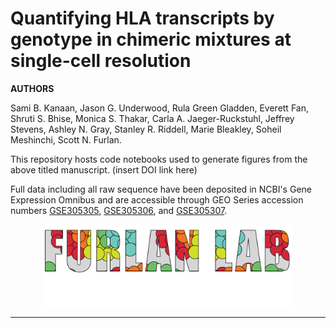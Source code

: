 # Quantifying HLA transcripts by genotype in chimeric mixtures at single-cell resolution

**AUTHORS**

Sami B. Kanaan, Jason G. Underwood, Rula Green Gladden, Everett Fan, Shruti S. Bhise, Monica S. Thakar, Carla A. Jaeger-Ruckstuhl, Jeffrey Stevens, Ashley N. Gray, Stanley R. Riddell, Marie Bleakley, Soheil Meshinchi, Scott N. Furlan.

This repository hosts code notebooks used to generate figures from the above titled manuscript. (insert DOI link here)

Full data including all raw sequence have been deposited in NCBI's Gene Expression Omnibus and are accessible through GEO Series accession numbers [GSE305305](https://www.ncbi.nlm.nih.gov/geo/query/acc.cgi?acc=GSE305305), [GSE305306](https://www.ncbi.nlm.nih.gov/geo/query/acc.cgi?acc=GSE305306), and [GSE305307](https://www.ncbi.nlm.nih.gov/geo/query/acc.cgi?acc=GSE305307).

<p align="center"><img src="furlan_lab_logo.png" alt="" width="400"></a></p>
<hr>
